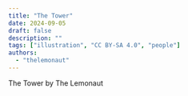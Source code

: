 ```yaml
---
title: "The Tower"
date: 2024-09-05
draft: false
description: ""
tags: ["illustration", "CC BY-SA 4.0", "people"]
authors:
  - "thelemonaut"
---
```




The Tower by The Lemonaut


